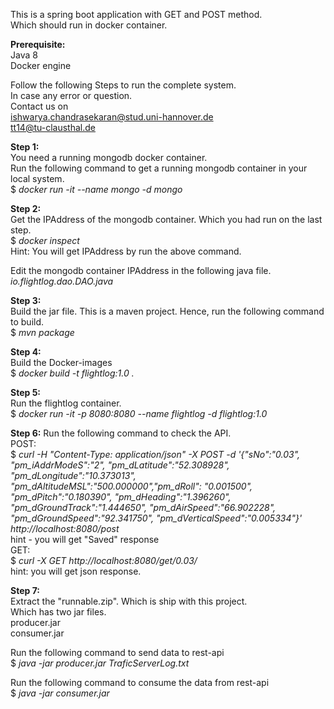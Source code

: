 This is a spring boot application with GET and POST method.  
Which should run in docker container.  

**Prerequisite:**  
Java 8  
Docker engine


Follow the following Steps to run the complete system.  
In case any error or question.  
Contact us on  
ishwarya.chandrasekaran@stud.uni-hannover.de  
tt14@tu-clausthal.de  

**Step 1:**  
You need a running mongodb docker container.  
Run the following command to get a running mongodb container in your local system.  
$ *docker run -it --name mongo -d mongo*

**Step 2:**  
Get the IPAddress of the mongodb container. Which you had run on the last step.  
$ *docker inspect <container-id>*  
Hint: You will get IPAddress by run the above command.  

Edit the mongodb container IPAddress in the following java file.  
*io.flightlog.dao.DAO.java*  

**Step 3:**  
Build the jar file. This is a maven project. Hence, run the following command to build.  
$ *mvn package*  

**Step 4:**  
Build the Docker-images  
$ *docker build -t flightlog:1.0 .*  

**Step 5:**  
Run the flightlog container.  
$ *docker run -it -p 8080:8080 --name flightlog -d flightlog:1.0*  

**Step 6:**
Run the following command to check the API.  
POST:  
$ *curl -H "Content-Type: application/json" -X POST -d '{"sNo":"0.03", "pm_iAddrModeS":"2", "pm_dLatitude":"52.308928", "pm_dLongitude":"10.373013", "pm_dAltitudeMSL":"500.000000","pm_dRoll": "0.001500", "pm_dPitch":"0.180390", "pm_dHeading":"1.396260", "pm_dGroundTrack":"1.444650", "pm_dAirSpeed":"66.902228", "pm_dGroundSpeed":"92.341750", "pm_dVerticalSpeed":"0.005334"}' http://localhost:8080/post*  
hint - you will get "Saved" response  
GET:  
$ *curl -X GET http://localhost:8080/get/0.03/*  
hint: you will get json response.  

**Step 7:**  
Extract the "runnable.zip". Which is ship with this project.  
Which has two jar files.  
producer.jar  
consumer.jar  

Run the following command to send data to rest-api  
$ *java -jar producer.jar TraficServerLog.txt*  

Run the following command to consume the data from rest-api  
$ *java -jar consumer.jar*  